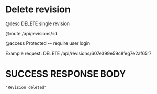 # Delete revision
@desc DELETE single revision

@route /api/revisions/:id

@access Protected -- require user login

Example request: DELETE /api/revisions/607e399e59c8feg7e2af65r7

# SUCCESS RESPONSE BODY
```
"Revision deleted"
```